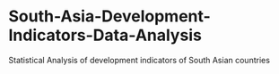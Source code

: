 # South-Asia-Development-Indicators-Data-Analysis
Statistical Analysis of development indicators of South Asian countries
